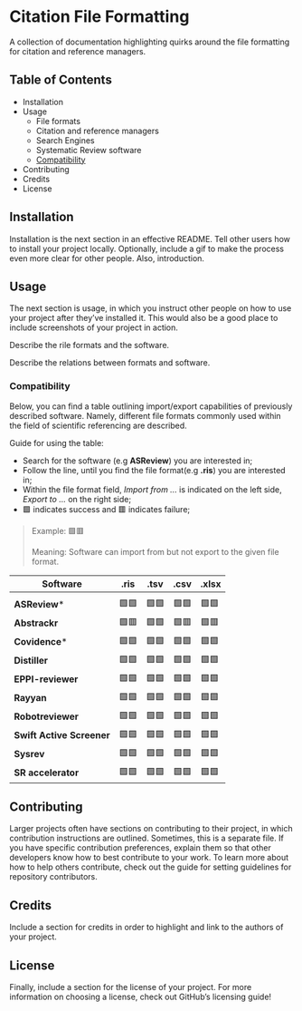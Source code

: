 # Citation File Formatting
A collection of documentation highlighting quirks around the file formatting for citation and reference managers.


## Table of Contents
* Installation
* Usage
  * File formats
  * Citation and reference managers
  * Search Engines
  * Systematic Review software
  * [Compatibility](#compatibility)
* Contributing
* Credits
* License

## Installation
Installation is the next section in an effective README. Tell other users how to install your project locally. Optionally, include a gif to make the process even more clear for other people.
Also, introduction.

## Usage
The next section is usage, in which you instruct other people on how to use your project after they’ve installed it. This would also be a good place to include screenshots of your project in action.

Describe the rile formats and the software.

Describe the relations between formats and software.

### Compatibility
Below, you can find a table outlining import/export capabilities of previously described software. Namely, different file formats commonly used within the field of scientific referencing are described.

Guide for using the table:
* Search for the software (e.g **ASReview**) you are interested in;
* Follow the line, until you find the file format(e.g **.ris**) you are interested in;
* Within the file format field, *Import from ...* is indicated on the left side, *Export to ...* on the right side;
* :green_square: indicates success and :red_square: indicates failure;

> Example: :green_square::red_square:
> 
> Meaning: Software can import from but not export to the given file format.

 | Software                | **.ris**  | **.tsv** | **.csv** | **.xlsx**|
 | --- | --- | --- | --- | --- |
 |                         |           |          |          |          |
 | **ASReview**\*          | :green_square::green_square: | :green_square::green_square: | :green_square::green_square: | :green_square::green_square: |
 | **Abstrackr**           | :green_square::red_square:   | :green_square::green_square: | :green_square::red_square:   | :green_square::red_square:   |
 | **Covidence**\*         | :green_square::green_square: | :green_square::green_square: | :green_square::green_square: | :green_square::green_square: |
 | **Distiller**           | :green_square::green_square: | :green_square::green_square: | :green_square::green_square: | :green_square::green_square: |
 |**EPPI-reviewer**        | :green_square::green_square: | :green_square::green_square: | :green_square::green_square: | :green_square::green_square: |
 | **Rayyan**              | :green_square::green_square: | :green_square::green_square: | :green_square::green_square: | :green_square::green_square: |
 |**Robotreviewer**        | :green_square::green_square: | :green_square::green_square: | :green_square::green_square: | :green_square::green_square: |
 |**Swift Active Screener**| :green_square::green_square: | :green_square::green_square: | :green_square::green_square: | :green_square::green_square: |
 |**Sysrev**               | :green_square::green_square: | :green_square::green_square: | :green_square::green_square: | :green_square::green_square: |
 |**SR accelerator**       | :green_square::green_square: | :green_square::green_square: | :green_square::green_square: | :green_square::green_square: |

## Contributing
Larger projects often have sections on contributing to their project, in which contribution instructions are outlined. Sometimes, this is a separate file. If you have specific contribution preferences, explain them so that other developers know how to best contribute to your work. To learn more about how to help others contribute, check out the guide for setting guidelines for repository contributors.

## Credits
Include a section for credits in order to highlight and link to the authors of your project.

## License
Finally, include a section for the license of your project. For more information on choosing a license, check out GitHub’s licensing guide!
